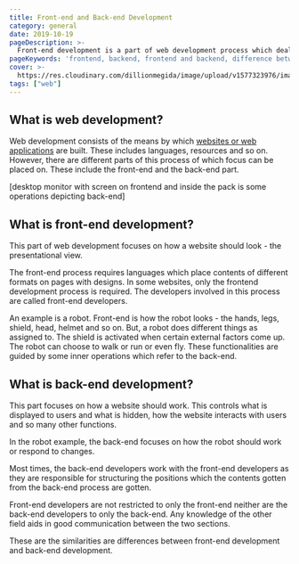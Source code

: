 ```yaml
---
title: Front-end and Back-end Development
category: general
date: 2019-10-19
pageDescription: >-
  Front-end development is a part of web development process which deals with how a website looks while the back-end deals with how it the website works.
pageKeywords: 'frontend, backend, frontend and backend, difference between frontend and backend, frontend development, backend development, difference between frontend development and backend development'
cover: >-
  https://res.cloudinary.com/dillionmegida/image/upload/v1577323976/images/thewebfor5/frontend-backend_waxudi.jpg
tags: ["web"]
---
```

## What is web development?
Web development consists of the means by which [websites or web applications]() are built. These includes languages, resources and so on. However, there are different parts of this process of which focus can be placed on. These include the front-end and the back-end part.

[desktop monitor with screen on frontend and inside the pack is some operations depicting back-end]

## What is front-end development?
This part of web development focuses on how a website should look - the presentational view.

The front-end process requires languages which place contents of different formats on pages with designs. In some websites, only the frontend development process is required. The developers involved in this process are called front-end developers.

An example is a robot. Front-end is how the robot looks - the hands, legs, shield, head, helmet and so on. But, a robot does different things as assigned to. The shield is activated when certain external factors come up. The robot can choose to walk or run or even fly. These functionalities are guided by some inner operations which refer to the back-end.

## What is back-end development?
This part focuses on how a website should work. This controls what is displayed to users and what is hidden, how the website interacts with users and so many other functions.

In the robot example, the back-end focuses on how the robot should work or respond to changes.

Most times, the back-end developers work with the front-end developers as they are responsible for structuring the positions which the contents gotten from the back-end process are gotten.

Front-end developers are not restricted to only the front-end neither are the back-end developers to only the back-end. Any knowledge of the other field aids in good communication between the two sections.

These are the similarities are differences between front-end development and back-end development.
